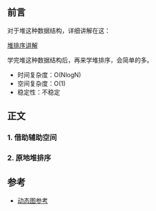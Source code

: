 ## 前言

对于堆这种数据结构，详细讲解在这：

[堆排序讲解](https://github.com/coderbruis/AlgorithmsInJava/blob/master/notes/datastructures/%E5%A0%86%E5%92%8C%E4%BC%98%E5%85%88%E9%98%9F%E5%88%97.md)

学完堆这种数据结构后，再来学堆排序，会简单的多。

- 时间复杂度：O(NlogN)
- 空间复杂度：O(1)
- 稳定性：不稳定

## 正文

### 1. 借助辅助空间



### 2. 原地堆排序



## 参考

- [动态图参考](https://www.runoob.com/w3cnote/bubble-sort.html)
